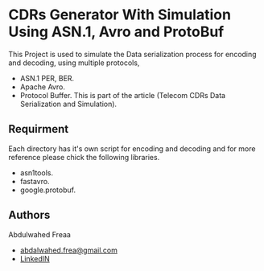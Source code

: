 
# CDRs Generator With Simulation Using ASN.1, Avro and ProtoBuf

This Project is used to simulate the Data serialization process for encoding and decoding, using multiple protocols,
- ASN.1 PER, BER.
- Apache Avro.
- Protocol Buffer.
This is part of the article (Telecom CDRs Data Serialization and Simulation).

## Requirment
Each directory has it's own script for encoding and decoding and for more reference please chick the following libraries.
- asn1tools.
- fastavro.
- google.protobuf.

## Authors
Abdulwahed Freaa
- abdalwahed.frea@gmail.com
- [LinkedIN](https://www.linkedin.com/in/abdalwahed-frea-97a249194)

